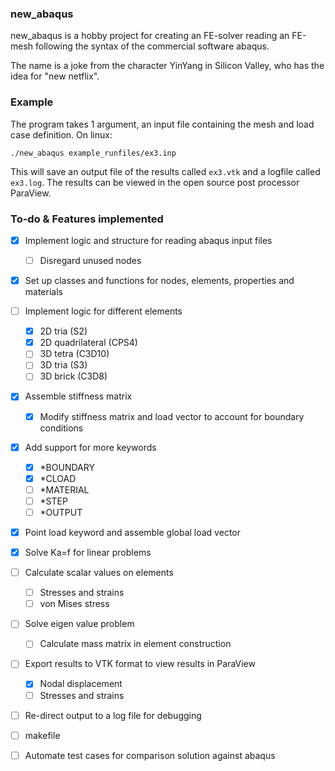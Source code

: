 ### new_abaqus
new_abaqus is a hobby project for creating an FE-solver reading an FE-mesh following the syntax of the commercial software abaqus. 

The name is a joke from the character YinYang in Silicon Valley, who has the idea for "new netflix".

### Example
The program takes 1 argument, an input file containing the mesh and load case definition. On linux:
```
./new_abaqus example_runfiles/ex3.inp
```
This will save an output file of the results called `ex3.vtk` and a logfile called `ex3.log`. The results can be viewed in the open source post processor ParaView.

### To-do & Features implemented
- [x] Implement logic and structure for reading abaqus input files
  - [ ] Disregard unused nodes
- [x] Set up classes and functions for nodes, elements, properties and materials
- [ ] Implement logic for different elements
  - [x] 2D tria (S2)
  - [x] 2D quadrilateral (CPS4)
  - [ ] 3D tetra (C3D10)
  - [ ] 3D tria (S3)
  - [ ] 3D brick (C3D8)
- [x] Assemble stiffness matrix
  - [x] Modify stiffness matrix and load vector to account for boundary conditions
- [x] Add support for more keywords
  - [x] *BOUNDARY
  - [x] *CLOAD
  - [ ] *MATERIAL
  - [ ] *STEP
  - [ ] *OUTPUT
- [x] Point load keyword and assemble global load vector
- [x] Solve Ka=f for linear problems
- [ ] Calculate scalar values on elements
  - [ ] Stresses and strains
  - [ ] von Mises stress
- [ ] Solve eigen value problem
  - [ ] Calculate mass matrix in element construction
- [ ] Export results to VTK format to view results in ParaView
  - [x] Nodal displacement
  - [ ] Stresses and strains  
- [ ] Re-direct output to a log file for debugging  
- [ ] makefile
- [ ] Automate test cases for comparison solution against abaqus




